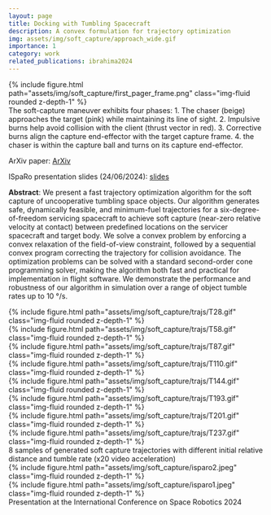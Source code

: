 ```yaml
---
layout: page
title: Docking with Tumbling Spacecraft
description: A convex formulation for trajectory optimization
img: assets/img/soft_capture/approach_wide.gif
importance: 1
category: work
related_publications: ibrahima2024
---
```


<div class="row">
    <div class="col-sm">
        {% include figure.html path="assets/img/soft_capture/first_pager_frame.png" class="img-fluid rounded z-depth-1" %}
    </div>
</div>
<div class="caption">
The soft-capture maneuver exhibits four phases: 1. The chaser (beige) approaches the target (pink) while maintaining its line of sight. 2. Impulsive burns help avoid collision with the client (thrust vector in red). 3. Corrective burns align the capture end-effector with the target capture frame. 4. the chaser is within the capture ball and turns on its capture end-effector.
</div>

ArXiv paper: [ArXiv](https://arxiv.org/abs/2405.00867)

ISpaRo presentation slides (24/06/2024): [slides](https://docs.google.com/presentation/d/1jZSRkb9ojH1jp0KVjtMRVG_9uwv6jzKPRPviupZtKfs/edit?usp=sharing)

**Abstract**:
We present a fast trajectory optimization algorithm for the soft capture of uncooperative tumbling space objects. Our algorithm generates safe, dynamically feasible, and minimum-fuel trajectories for a six-degree-of-freedom servicing spacecraft to achieve soft capture (near-zero relative velocity at contact) between predefined locations on the servicer spacecraft and target body. We solve a convex problem by enforcing a convex relaxation of the field-of-view constraint, followed by a sequential convex program correcting the trajectory for collision avoidance. The optimization problems can be solved with a standard second-order cone programming solver, making the algorithm both fast and practical for implementation in flight software. We demonstrate the performance and robustness of our algorithm in simulation over a range of object tumble rates up to 10 °/s.


<div class="row justify-content-sm-center align-items-center">
    <div class="col-sm-6 mt-3 mt-md-0">
        {% include figure.html path="assets/img/soft_capture/trajs/T28.gif" class="img-fluid rounded z-depth-1" %}
    </div>
    <div class="col-sm-6 mt-3 mt-md-0">
        {% include figure.html path="assets/img/soft_capture/trajs/T58.gif" class="img-fluid rounded z-depth-1" %}
    </div>
    <div class="col-sm-6 mt-3 mt-md-0">
        {% include figure.html path="assets/img/soft_capture/trajs/T87.gif" class="img-fluid rounded z-depth-1" %}
    </div>
    <div class="col-sm-6 mt-3 mt-md-0">
        {% include figure.html path="assets/img/soft_capture/trajs/T110.gif" class="img-fluid rounded z-depth-1" %}
    </div>
    <div class="col-sm-6 mt-3 mt-md-0">
        {% include figure.html path="assets/img/soft_capture/trajs/T144.gif" class="img-fluid rounded z-depth-1" %}
    </div>
    <div class="col-sm-6 mt-3 mt-md-0">
        {% include figure.html path="assets/img/soft_capture/trajs/T193.gif" class="img-fluid rounded z-depth-1" %}
    </div>
    <div class="col-sm-6 mt-3 mt-md-0">
        {% include figure.html path="assets/img/soft_capture/trajs/T201.gif" class="img-fluid rounded z-depth-1" %}
    </div>
    <div class="col-sm-6 mt-3 mt-md-0">
        {% include figure.html path="assets/img/soft_capture/trajs/T237.gif" class="img-fluid rounded z-depth-1" %}
    </div>
</div>
<div class="caption"> 8 samples of generated soft capture trajectories with different initial relative distance and tumble rate (x20 video acceleration) </div>




<div class="row">
    <div class="col-sm-7 mt-3 mt-md-0">
        {% include figure.html path="assets/img/soft_capture/isparo2.jpeg" class="img-fluid rounded z-depth-1" %}
    </div>
    <div class="col-sm-5 mt-3 mt-md-0">
        {% include figure.html path="assets/img/soft_capture/isparo1.jpeg" class="img-fluid rounded z-depth-1" %}
    </div>
</div>
<div class="caption"> Presentation at the International Conference on Space Robotics 2024 </div>